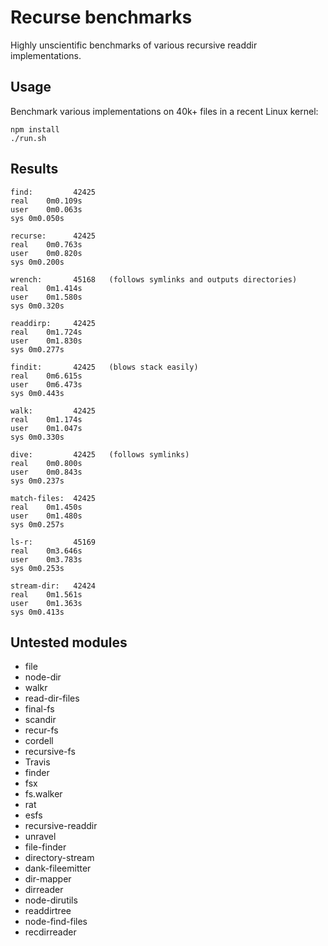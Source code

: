 Recurse benchmarks
==================

Highly unscientific benchmarks of various recursive readdir implementations.

Usage
-----

Benchmark various implementations on 40k+ files in a recent Linux kernel:

    npm install
    ./run.sh

Results
-------

    find:         42425  
    real	0m0.109s
    user	0m0.063s
    sys	0m0.050s

    recurse:      42425  
    real	0m0.763s
    user	0m0.820s
    sys	0m0.200s

    wrench:       45168   (follows symlinks and outputs directories)
    real	0m1.414s
    user	0m1.580s
    sys	0m0.320s

    readdirp:     42425  
    real	0m1.724s
    user	0m1.830s
    sys	0m0.277s

    findit:       42425   (blows stack easily)
    real	0m6.615s
    user	0m6.473s
    sys	0m0.443s

    walk:         42425  
    real	0m1.174s
    user	0m1.047s
    sys	0m0.330s

    dive:         42425   (follows symlinks)
    real	0m0.800s
    user	0m0.843s
    sys	0m0.237s

    match-files:  42425  
    real	0m1.450s
    user	0m1.480s
    sys	0m0.257s

    ls-r:         45169  
    real	0m3.646s
    user	0m3.783s
    sys	0m0.253s

    stream-dir:   42424  
    real	0m1.561s
    user	0m1.363s
    sys	0m0.413s

Untested modules
----------------

* file
* node-dir
* walkr
* read-dir-files
* final-fs
* scandir
* recur-fs
* cordell
* recursive-fs
* Travis
* finder
* fsx
* fs.walker
* rat
* esfs
* recursive-readdir
* unravel
* file-finder
* directory-stream
* dank-fileemitter
* dir-mapper
* dirreader
* node-dirutils
* readdirtree
* node-find-files
* recdirreader
